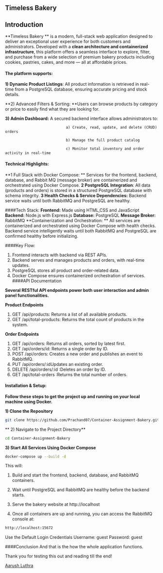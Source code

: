 ## Timeless Bakery

## **Introduction**
**Timeless Bakery ** is a modern, full-stack web application designed to deliver an exceptional user experience for both customers and administrators. Developed with a **clean architecture and containerized infrastructure**, this platform offers a seamless interface to explore, filter, and purchase from a wide selection of premium bakery products including cookies, pastries, cakes, and more — all at affordable prices.

#### **The platform supports:**

**1) Dynamic Product Listings**: All product information is retrieved in real-time from a PostgreSQL database, ensuring accurate pricing and stock details.

**2) Advanced Filters & Sorting: **Users can browse products by category or price to easily find what they are looking for.

**3) Admin Dashboard:** A secured backend interface allows administrators to:

								a) Create, read, update, and delete (CRUD) orders

								b) Manage the full product catalog

							    c) Monitor total inventory and order activity in real-time

#### **Technical Highlights**:

**1 Full Stack with Docker Compose: ** Services for the frontend, backend, database, and Rabbit MQ (message broker) are containerized and orchestrated using Docker Compose.
**2 PostgreSQL Integration**: All data (products and orders) is stored in a structured PostgreSQL database with schema integrity.
**3 Health Checks & Service Dependencies:** Backend service waits until both RabbitMQ and PostgreSQL are healthy.

####Tech Stack:
**Frontend:** Made using HTML,CSS and JavaScript
**Backend:** Node.js with Express.js
**Database:** PostgreSQL
**Message Broker:** RabbitMQ
**Containerization and Orchestration: ** All services are containerized and orchestrated using Docker Compose with health checks. Backend service intelligently waits until both RabbitMQ and PostgreSQL are confirmed healthy before initializing.

####Key Flow:

1) Frontend interacts with backend via REST APIs.
2) Backend serves and manages products and orders, with real-time updates.
3) PostgreSQL stores all product and order-related data.
4) Docker Compose ensures containerized orchestration of services.
####API Documentation

**Several RESTful API endpoints power both user interaction and admin panel functionalities.**

 **Product Endpoints**
1) GET /api/products: Returns a list of all available products.
2) GET /api/total-products: Returns the total count of products in the system.

**Order Endpoints**
1) GET /api/orders: Returns all orders, sorted by latest first.
2) GET /api/orders/id: Returns a single order by ID.
3) POST /api/orders: Creates a new order and publishes an event to RabbitMQ.
4) PUT /api/orders/:idUpdates an existing order.
5) DELETE /api/orders/:id :Deletes an order by ID.
6) GET /api/total-orders :Returns the total number of orders.

#### Installation & Setup:
**Follow these steps to get the project up and running on your local machine using Docker.**

**1) Clone the Repository**
```bash
git clone https://github.com/Prachand07/Container-Assignment-Bakery.git
```
** 2) Navigate to the Project Directory**
```bash
cd Container-Assignment-Bakery

```
**3) Start All Services Using Docker Compose**
```bash
docker-compose up --build -d
```
This will: 

1) Build and start the frontend, backend, database, and RabbitMQ containers.

2) Wait until PostgreSQL and RabbitMQ are healthy before the backend starts.

3) Serve the bakery website at http://localhost

4) Once all containers are up and running, you can access the RabbitMQ console at:
```bash
http://localhost:15672
```
Use the Default Login Credentials
Username:  guest
Password: guest

####Conclusion
And that is the how the whole application functions. 

Thank you for testing this out and reading till the end!

[Aarush Luthra](https://www.linkedin.com/in/aarush27/ "Aarush Luthra")


